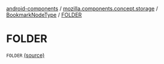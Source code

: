 [android-components](../../index.md) / [mozilla.components.concept.storage](../index.md) / [BookmarkNodeType](index.md) / [FOLDER](./-f-o-l-d-e-r.md)

# FOLDER

`FOLDER` [(source)](https://github.com/mozilla-mobile/android-components/blob/master/components/concept/storage/src/main/java/mozilla/components/concept/storage/BookmarksStorage.kt#L117)